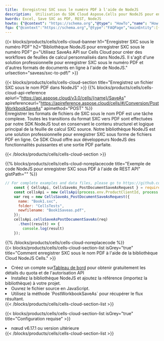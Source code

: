 ```yaml
---
title:  Enregistrez SXC sous le numéro PDF à l'aide de NodeJS
description:  Utilisation du SDK Cloud Aspose.Cells pour NodeJS pour enregistrer le fichier au format SXC au format PDF.
kwords: Excel, Save SXC as PDF, REST, NodeJS
howto: {"@context": "https://schema.org","@type": "HowTo","name": "How to save SXC as PDF using the Cells Cloud NodeJS library.","description": "How to save SXC as PDF using the Cells Cloud NodeJS library.","image": {"@type": "ImageObject"},"url": "/nodejs/saveas/sxc-to-pdf/","step": [{ "@type": "HowToStep","name": "How to save SXC as PDF using the Cells Cloud NodeJS library. step 1", "image": {"@type": "ImageObject",},"url": "/nodejs/saveas/sxc-to-pdf/","text": "Register an account at <a href='https://dashboard.aspose.cloud/'>Dashboard</a> to get free API quota & authorization details",},{ "@type": "HowToStep","name": "How to save SXC as PDF using the Cells Cloud NodeJS library. step 1", "image": {"@type": "ImageObject",},"url": "/nodejs/saveas/sxc-to-pdf/","text": "Install NodeJS library and add the reference (import the library) to your project.",},{ "@type": "HowToStep","name": "How to save SXC as PDF using the Cells Cloud NodeJS library. step 1", "image": {"@type": "ImageObject",},"url": "/nodejs/saveas/sxc-to-pdf/","text": "Open the source file in JavaScript.",},{ "@type": "HowToStep","name": "How to save SXC as PDF using the Cells Cloud NodeJS library. step 1", "image": {"@type": "ImageObject",},"url": "/nodejs/saveas/sxc-to-pdf/","text": "Use the `PostWorkbookSaveAs` method to retrieve the resulting stream.",}, ],"supply": {"@type": "HowToSupply","name": "document"},"tool": [{"@type": "HowToTool","name": "Visual Studio, Visual Studio Code, WebStorm"},{"@type": "HowToTool","name": "Aspose Cells"}],"totalTime": "PT6M"}
fqa: {"@context":"https://schema.org","@type":"FAQPage","mainEntity":[{"@type":"Question","name":"Why save file as other formats file in C# using REST API?","acceptedAnswer":{"@type":"Answer","text":"Documents are encoded in many ways, and some files may be incompatible with the software you use. To open and read such files, just save them as appropriate file formats.<br/><ol><li>Install .NET SDK and add the reference (import the library) to your project.</li><li>Open the source file in C# using REST API.</li><li>Call the PostWorkbookSaveAsRequest() method, passing an output filename with required extension.</li><li>Get the result of save as a separate file.</li></ol>"}},{"@type":"Question","name":"What file formats can I save as with your C# library?","acceptedAnswer":{"@type":"Answer","text":"We support a variety of file formats for conversion using .NET library, including XLSX, Excel, xls , PDF, CSV, HTML, Markdown, XML, PNG, JPG, TIFF, Json, TXT and many more."}},{"@type":"Question","name":"What is the maximum allowed file size for conversion using this .NET library?","acceptedAnswer":{"@type":"Answer","text":"There are no file size limits for format conversions using .NET library."}}]}
---
```

{{< blocks/products/cells/cells-cloud-banner h1="Enregistrer SXC sous le numéro PDF" h2="Bibliothèque NodeJS pour enregistrer SXC sous le numéro PDF" p="Utilisez SaveAs API sur Cells Cloud pour créer des workflows de feuilles de calcul personnalisés dans NodeJS. Il s\'agit d\'une solution professionnelle pour enregistrer SXC sous le numéro PDF et d\'autres formats de documents en ligne à l\'aide de NodeJS." urlsection="saveas/sxc-to-pdf/" >}}

{{< blocks/products/cells/cells-cloud-section title="Enregistrez un fichier SXC sous le nom PDF dans NodeJS" >}}
{{% blocks/products/cells/cells-cloud-api-reference apiurl="https://api.aspose.cloud/v3.0/cells/{name}/SaveAs" apireferenceurl="https://apireference.aspose.cloud/cells/#/Conversion/PostWorkbookSaveAs" apimethod="POST" %}}
<br/>
Enregistrer les formats de fichiers de SXC sous le nom PDF est une tâche complexe. Toutes les transitions du format SXC vers PDF sont effectuées par notre SDK NodeJS tout en conservant le contenu structurel et logique principal de la feuille de calcul SXC source. Notre bibliothèque NodeJS est une solution professionnelle pour enregistrer SXC sous forme de fichiers PDF en ligne. Ce SDK Cloud offre aux développeurs NodeJS des fonctionnalités puissantes et une sortie PDF parfaite.

{{< /blocks/products/cells/cells-cloud-section >}}

{{% blocks/products/cells/cells-cloud-noreplacecode title="Exemple de code NodeJS pour enregistrer SXC sous PDF à l\'aide de REST API" gistPath="" %}}
  
```js
// For complete examples and data files, please go to https://github.com/aspose-cells-cloud/aspose-cells-cloud-node/
    const { CellsApi, CellsSaveAs_PostDocumentSaveAsRequest } = require("asposecellscloud");
    const cellsApi = new CellsApi(process.env.ProductClientId, process.env.ProductClientSecret);
    var req = new CellsSaveAs_PostDocumentSaveAsRequest({
      name: "Book1.sxc",
      folder: "CellsTests",
      newfilename: "Book1Saveas.pdf",
    });
    cellsApi.cellsSaveAsPostDocumentSaveAs(req)
      .then((result) => {
        console.log(result)
    });
```
  
{{% /blocks/products/cells/cells-cloud-noreplacecode %}}
<br/>
{{< blocks/products/cells/cells-cloud-section-list isGrey="true" title="Comment enregistrer SXC sous le nom PDF à l\'aide de la bibliothèque Cloud NodeJS Cells." >}}
<li> Créez un compte sur<a href="https://dashboard.aspose.cloud/">Tableau de bord</a> pour obtenir gratuitement les détails du quota et de l'autorisation API</li>
<li>Installez la bibliothèque NodeJS et ajoutez la référence (importez la bibliothèque) à votre projet.</li>
<li>Ouvrez le fichier source en JavaScript.</li>
<li>Utilisez la méthode `PostWorkbookSaveAs` pour récupérer le flux résultant.</li>
{{< /blocks/products/cells/cells-cloud-section-list >}}

{{< blocks/products/cells/cells-cloud-section-list isGrey="true" title="Configuration requise" >}}
<li>nœud v6.17.1 ou version ultérieure</li>
{{< /blocks/products/cells/cells-cloud-section-list >}}
